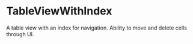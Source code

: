 # TableViewWithIndex
A table view with an index for navigation. Ability to move and delete cells through UI.
